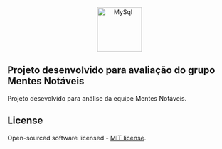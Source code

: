 <div align="center">
    <a target="_blank" href="https://www.mentesnotaveis.com.br"><img alt="MySql" src="https://www.mentesnotaveis.com.br/assets/img/logo.png" width="100"></a>
</div>

## Projeto desenvolvido para avaliação do grupo Mentes Notáveis

Projeto desevolvido para análise da equipe Mentes Notáveis.

## License

Open-sourced software licensed - [MIT license](https://opensource.org/licenses/MIT).
